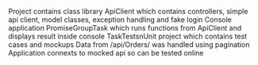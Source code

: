 Project contains class library ApiClient which contains controllers, simple api client, model classes, exception handling and fake login
Console application PromiseGroupTask which runs functions from ApiClient and displays result inside console
TaskTestsnUnit project which contains test cases and mockups
Data from /api/Orders/ was handled using pagination
Application connexts to mocked api so can be tested online
